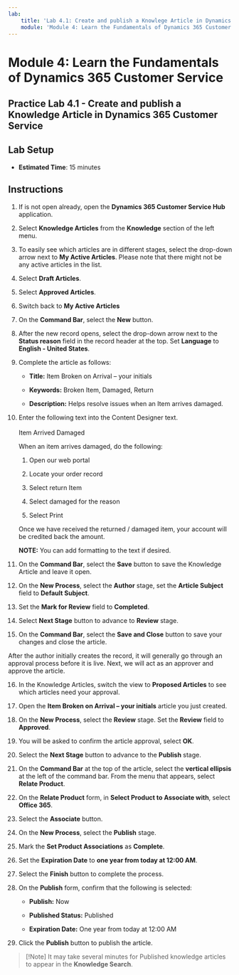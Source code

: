 ```yaml
---
lab:
    title: 'Lab 4.1: Create and publish a Knowlege Article in Dynamics 365 Customer Service'
    module: 'Module 4: Learn the Fundamentals of Dynamics 365 Customer Service'
---
```


Module 4: Learn the Fundamentals of Dynamics 365 Customer Service
========================

## Practice Lab 4.1 - Create and publish a Knowledge Article in Dynamics 365 Customer Service

## Lab Setup

  - **Estimated Time**: 15 minutes

## Instructions

1. If is not open already, open the **Dynamics 365 Customer Service Hub** application. 

2. Select **Knowledge Articles** from the **Knowledge** section of the left menu. 

3. To easily see which articles are in different stages, select the drop-down arrow next to **My Active Articles**. Please note that there might not be any active articles in the list.

4. Select **Draft Articles**. 

5. Select **Approved Articles**. 

6. Switch back to **My Active Articles**

7. On the **Command Bar**, select the **New** button. 

8. After the new record opens, select the drop-down arrow next to the **Status reason** field in the record header at the top. Set **Language** to **English - United States**.

9. Complete the article as follows:

	- **Title:** Item Broken on Arrival – your initials

	- **Keywords:** Broken Item, Damaged, Return

	- **Description:** Helps resolve issues when an Item arrives damaged. 

10. Enter the following text into the Content Designer text.   
‎  
‎	Item Arrived Damaged

	When an item arrives damaged, do the following:

	1. Open our web portal

	2. Locate your order record

	3. Select return Item

	4. Select damaged for the reason

	5. Select Print

	Once we have received the returned / damaged item, your account will be credited back the amount.

	**NOTE:** You can add formatting to the text if desired. 

11. On the **Command Bar**, select the **Save** button to save the Knowledge Article and leave it open. 

12. On the **New Process**, select the **Author** stage, set the **Article Subject** field to **Default Subject**. 

13. Set the **Mark for Review** field to **Completed**.

14. Select **Next Stage** button to advance to **Review** stage.

15. On the **Command Bar**, select the **Save and Close** button to save your changes and close the article.

After the author initially creates the record, it will generally go through an approval process before it is live. Next, we will act as an approver and approve the article. 

16. In the Knowledge Articles, switch the view to **Proposed Articles** to see which articles need your approval. 

17. Open the **Item Broken on Arrival – your initials** article you just created.

18. On the **New Process**, select the **Review** stage. Set the **Review** field to **Approved**.

19. You will be asked to confirm the article approval, select **OK**. 

20. Select the **Next Stage** button to advance to the **Publish** stage. 

21. On the **Command Bar** at the top of the article, select the **vertical ellipsis** at the left of the command bar. From the menu that appears, select **Relate Product**. 

22. On the **Relate Product** form, in **Select Product to Associate with**, select **Office 365**.

23. Select the **Associate** button. 

24. On the **New Process**, select the **Publish** stage. 

25. Mark the **Set Product Associations** as **Complete**. 

26. Set the **Expiration Date** to **one year from today at 12:00 AM**. 

27. Select the **Finish** button to complete the process. 

28. On the **Publish** form, confirm that the following is selected:

	- **Publish:** Now

	- **Published Status:** Published

	- **Expiration Date:** One year from today at 12:00 AM
	
29. Click the **Publish** button to publish the article.

>[!Note] It may take several minutes for Published knowledge articles to appear in the **Knowledge Search**.
